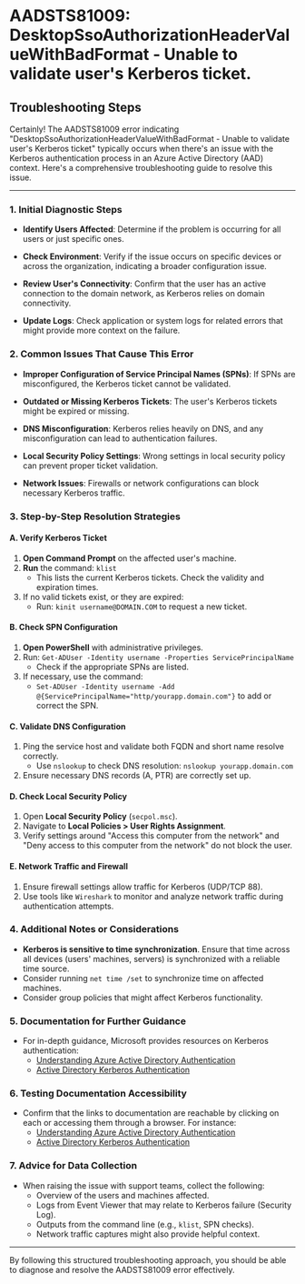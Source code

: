 # AADSTS81009: DesktopSsoAuthorizationHeaderValueWithBadFormat - Unable to validate user's Kerberos ticket.


## Troubleshooting Steps
Certainly! The AADSTS81009 error indicating "DesktopSsoAuthorizationHeaderValueWithBadFormat - Unable to validate user's Kerberos ticket" typically occurs when there's an issue with the Kerberos authentication process in an Azure Active Directory (AAD) context. Here's a comprehensive troubleshooting guide to resolve this issue.

---

### 1. Initial Diagnostic Steps

- **Identify Users Affected**: Determine if the problem is occurring for all users or just specific ones.
  
- **Check Environment**: Verify if the issue occurs on specific devices or across the organization, indicating a broader configuration issue.

- **Review User's Connectivity**: Confirm that the user has an active connection to the domain network, as Kerberos relies on domain connectivity.

- **Update Logs**: Check application or system logs for related errors that might provide more context on the failure.

### 2. Common Issues That Cause This Error

- **Improper Configuration of Service Principal Names (SPNs)**: If SPNs are misconfigured, the Kerberos ticket cannot be validated.

- **Outdated or Missing Kerberos Tickets**: The user's Kerberos tickets might be expired or missing.

- **DNS Misconfiguration**: Kerberos relies heavily on DNS, and any misconfiguration can lead to authentication failures.

- **Local Security Policy Settings**: Wrong settings in local security policy can prevent proper ticket validation.

- **Network Issues**: Firewalls or network configurations can block necessary Kerberos traffic.

### 3. Step-by-Step Resolution Strategies

#### A. Verify Kerberos Ticket

1. **Open Command Prompt** on the affected user's machine.
2. **Run** the command: `klist`
   - This lists the current Kerberos tickets. Check the validity and expiration times.
3. If no valid tickets exist, or they are expired:
   - Run: `kinit username@DOMAIN.COM` to request a new ticket.

#### B. Check SPN Configuration

1. **Open PowerShell** with administrative privileges.
2. Run: `Get-ADUser -Identity username -Properties ServicePrincipalName`
   - Check if the appropriate SPNs are listed.
3. If necessary, use the command:
   - `Set-ADUser -Identity username -Add @{ServicePrincipalName="http/yourapp.domain.com"}` to add or correct the SPN.

#### C. Validate DNS Configuration

1. Ping the service host and validate both FQDN and short name resolve correctly.
   - Use `nslookup` to check DNS resolution: `nslookup yourapp.domain.com`
2. Ensure necessary DNS records (A, PTR) are correctly set up.

#### D. Check Local Security Policy

1. Open **Local Security Policy** (`secpol.msc`).
2. Navigate to **Local Policies > User Rights Assignment**.
3. Verify settings around "Access this computer from the network" and "Deny access to this computer from the network" do not block the user.

#### E. Network Traffic and Firewall

1. Ensure firewall settings allow traffic for Kerberos (UDP/TCP 88).
2. Use tools like `Wireshark` to monitor and analyze network traffic during authentication attempts.

### 4. Additional Notes or Considerations

- **Kerberos is sensitive to time synchronization**. Ensure that time across all devices (users' machines, servers) is synchronized with a reliable time source.
- Consider running `net time /set` to synchronize time on affected machines.
- Consider group policies that might affect Kerberos functionality.

### 5. Documentation for Further Guidance

- For in-depth guidance, Microsoft provides resources on Kerberos authentication: 
  - [Understanding Azure Active Directory Authentication](https://docs.microsoft.com/en-us/azure/active-directory/develop/authentication-scenarios)
  - [Active Directory Kerberos Authentication](https://docs.microsoft.com/en-us/windows-server/security/kerberos/kerberos-authentication-in-windows-server)

### 6. Testing Documentation Accessibility

- Confirm that the links to documentation are reachable by clicking on each or accessing them through a browser. For instance:
  - [Understanding Azure Active Directory Authentication](https://docs.microsoft.com/en-us/azure/active-directory/develop/authentication-scenarios)
  - [Active Directory Kerberos Authentication](https://docs.microsoft.com/en-us/windows-server/security/kerberos/kerberos-authentication-in-windows-server)

### 7. Advice for Data Collection

- When raising the issue with support teams, collect the following:
  - Overview of the users and machines affected.
  - Logs from Event Viewer that may relate to Kerberos failure (Security Log).
  - Outputs from the command line (e.g., `klist`, SPN checks).
  - Network traffic captures might also provide helpful context.

---

By following this structured troubleshooting approach, you should be able to diagnose and resolve the AADSTS81009 error effectively.